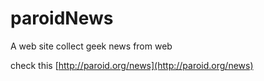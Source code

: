 paroidNews
==========

A web site collect geek news from web

check this [http://paroid.org/news](http://paroid.org/news)
